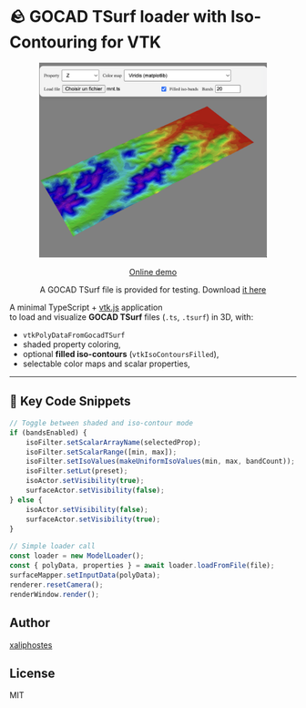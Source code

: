 # 🪨 GOCAD TSurf loader with Iso-Contouring for VTK

<p align="center">
    <img src="screen.png" alt="drawing" width="400"/>
</p>

<center>

[Online demo](https://xaliphostes.github.io/vtk-gocad-loader/)

A GOCAD TSurf file is provided for testing. Download [it here](/models/mnt-tet-fault.ts)

</center>

A minimal TypeScript + [vtk.js](https://kitware.github.io/vtk-js/) application  
to load and visualize **GOCAD TSurf** files (`.ts`, `.tsurf`) in 3D, with:

- `vtkPolyDataFromGocadTSurf`
- shaded property coloring,
- optional **filled iso-contours** (`vtkIsoContoursFilled`),
- selectable color maps and scalar properties,

---

## 🧠 Key Code Snippets
```ts
// Toggle between shaded and iso-contour mode
if (bandsEnabled) {
    isoFilter.setScalarArrayName(selectedProp);
    isoFilter.setScalarRange([min, max]);
    isoFilter.setIsoValues(makeUniformIsoValues(min, max, bandCount));
    isoFilter.setLut(preset);
    isoActor.setVisibility(true);
    surfaceActor.setVisibility(false);
} else {
    isoActor.setVisibility(false);
    surfaceActor.setVisibility(true);
}
```

```ts
// Simple loader call
const loader = new ModelLoader();
const { polyData, properties } = await loader.loadFromFile(file);
surfaceMapper.setInputData(polyData);
renderer.resetCamera();
renderWindow.render();
```

## Author
[xaliphostes](https://github.com/xaliphostes)

## License
MIT
